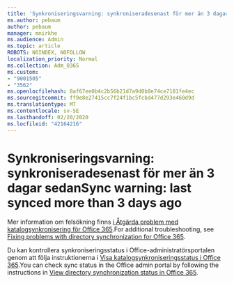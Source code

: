 ```yaml
---
title: 'Synkroniseringsvarning: synkroniseradesenast för mer än 3 dagar sedan'
ms.author: pebaum
author: pebaum
manager: mnirkhe
ms.audience: Admin
ms.topic: article
ROBOTS: NOINDEX, NOFOLLOW
localization_priority: Normal
ms.collection: Adm_O365
ms.custom:
- "9001505"
- "3562"
ms.openlocfilehash: 8af67ee0b4c2b56b21d7a9d0b8e74ce7181fe4ec
ms.sourcegitcommit: ff9e8e27415cc7f24f1bc5fcbd477d293e460d9d
ms.translationtype: MT
ms.contentlocale: sv-SE
ms.lasthandoff: 02/20/2020
ms.locfileid: "42164216"
---
```

# <a name="sync-warning-last-synced-more-than-3-days-ago"></a><span data-ttu-id="d03a1-102">Synkroniseringsvarning: synkroniseradesenast för mer än 3 dagar sedan</span><span class="sxs-lookup"><span data-stu-id="d03a1-102">Sync warning: last synced more than 3 days ago</span></span>

<span data-ttu-id="d03a1-103">Mer information om felsökning finns [i Åtgärda problem med katalogsynkronisering för Office 365](https://docs.microsoft.com/en-us/office365/enterprise/fix-problems-with-directory-synchronization).</span><span class="sxs-lookup"><span data-stu-id="d03a1-103">For additional troubleshooting, see [Fixing problems with directory synchronization for Office 365](https://docs.microsoft.com/en-us/office365/enterprise/fix-problems-with-directory-synchronization).</span></span>

<span data-ttu-id="d03a1-104">Du kan kontrollera synkroniseringsstatus i Office-administratörsportalen genom att följa instruktionerna i [Visa katalogsynkroniseringsstatus i Office 365](https://docs.microsoft.com/en-us/office365/enterprise/view-directory-synchronization-status).</span><span class="sxs-lookup"><span data-stu-id="d03a1-104">You can check sync status in the Office admin portal by following the instructions in [View directory synchronization status in Office 365](https://docs.microsoft.com/en-us/office365/enterprise/view-directory-synchronization-status).</span></span>

